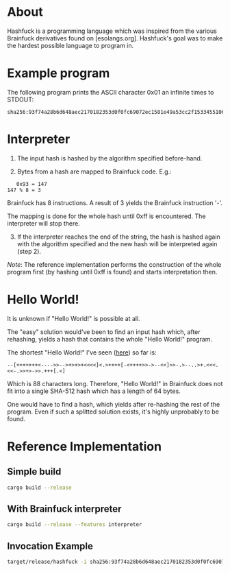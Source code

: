 # About

Hashfuck is a programming language which was inspired from the various Brainfuck derivatives found on [esolangs.org]. Hashfuck's goal was to make the hardest possible language to program in.

# Example program

The following program prints the ASCII character 0x01 an infinite times to STDOUT:

```
sha256:93f74a28b6d648aec2170182353d0f0fc69072ec1581e49a53cc2f1533455106
```

# Interpreter

1. The input hash is hashed by the algorithm specified before-hand.

2. Bytes from a hash are mapped to Brainfuck code. E.g.:

```
   0x93 = 147
147 % 8 = 3
```

Brainfuck has 8 instructions. A result of 3 yields the Brainfuck instruction '-'.

The mapping is done for the whole hash until 0xff is encountered. The interpreter will stop there.

3. If the interpreter reaches the end of the string, the hash is hashed again with the algorithm specified and the new hash will be interpreted again (step 2).

_Note_: The reference implementation performs the construction of the whole program first (by hashing until 0xff is found) and starts interpretation then. 

# Hello World!

It is unknown if "Hello World!" is possible at all. 

The "easy" solution would've been to find an input hash which, after rehashing, yields a hash that contains the whole "Hello World!" program.

The shortest "Hello World!" I've seen ([here](https://www.reddit.com/r/tinycode/comments/1oqgwm/shortest_hello_world_brainfuck_code/cdsn4mb/)) so far is:

```--[+++++++<---->>-->+>+>+<<<<]<.>++++[-<++++>>->--<<]>>-.>--..>+.<<<.<<-.>>+>->>.+++[.<]```


Which is 88 characters long. Therefore, "Hello World!" in Brainfuck does not fit into a single SHA-512 hash which has a length of 64 bytes.

One would have to find a hash, which yields after re-hashing the rest of the program. Even if such a splitted solution exists, it's highly unprobably to be found.

# Reference Implementation

## Simple build

```bash
cargo build --release
```

## With Brainfuck interpreter 

```bash
cargo build --release --features interpreter
```

## Invocation Example

```bash
target/release/hashfuck -i sha256:93f74a28b6d648aec2170182353d0f0fc69072ec1581e49a53cc2f1533455106
```

